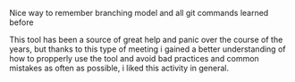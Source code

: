 Nice way to remember branching model and all git commands learned before

This tool has been a source of great help and panic over the course of the years, but thanks to this type of meeting i gained a better understanding of how to propperly use the tool and avoid bad practices and common mistakes as often as possible, i liked this activity in general.

